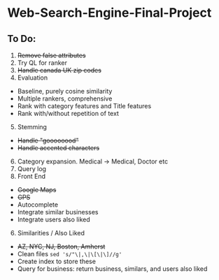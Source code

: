 Web-Search-Engine-Final-Project
===============================

To Do:
-----
1. ~~Remove false attributes~~
2. Try QL for ranker
3. ~~Handle canada UK zip codes~~
4. Evaluation
  * Baseline, purely cosine similarity
  * Multiple rankers, comprehensive
  * Rank with category features and Title features
  * Rank with/without repetition of text 
5. Stemming
  * ~~Handle "goooooood"~~
  * ~~Handle accented characters~~
6. Category expansion. Medical -> Medical, Doctor etc
4. Query log
5. Front End
  * ~~Google Maps~~
  * ~~GPS~~
  * Autocomplete
  * Integrate similar businesses
  * Integrate users also liked
6. Similarities / Also Liked
  * ~~AZ, NYC, NJ, Boston, Amherst~~
  * Clean files ``` sed 's/"\|,\|\[\|\]//g' ```
  * Create index to store these
  * Query for business: return business, similars, and users also liked 

